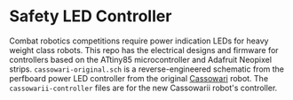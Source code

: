 Safety LED Controller
=====================

Combat robotics competitions require power indication LEDs for heavy weight class robots. This repo has the electrical designs and firmware for controllers based on the ATtiny85 microcontroller and Adafruit Neopixel strips. `cassowari-original.sch` is a reverse-engineered schematic from the perfboard power LED controller from the original [Cassowari](https://wiki.robojackets.org/Cassowari) robot. The `cassowarii-controller` files are for the new Cassowarii robot's controller.
